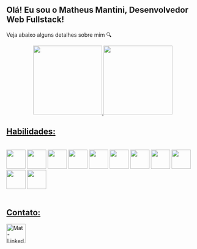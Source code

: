 <h2>Olá! Eu sou o Matheus Mantini, Desenvolvedor Web Fullstack!</h2>
<p>Veja abaixo alguns detalhes sobre mim 🔍</p>

<div align="center">
  <a href="https://github.com/matheusmantini">
  <img height="180em" src="https://github-readme-stats.vercel.app/api?username=matheusmantini&show_icons=true&theme=dark&include_all_commits=true&count_private=true"/>
  <img height="180em" src="https://github-readme-stats.vercel.app/api/top-langs/?username=matheusmantini&layout=compact&langs_count=7&theme=dark"/>
</div>
  
  ##
  <h2>Habilidades: </h2>
  
  <div style="display: inline-block"><br>
    <img height="50em" src="https://cdn.jsdelivr.net/gh/devicons/devicon/icons/html5/html5-original.svg" />    
    <img height="50em" src="https://cdn.jsdelivr.net/gh/devicons/devicon/icons/css3/css3-plain-wordmark.svg" />   
    <img height="50em" src="https://cdn.jsdelivr.net/gh/devicons/devicon/icons/javascript/javascript-plain.svg" />
    <img height="50em" src="https://cdn.jsdelivr.net/gh/devicons/devicon/icons/react/react-original-wordmark.svg" />   
    <img height="50em" src="https://cdn.jsdelivr.net/gh/devicons/devicon/icons/bootstrap/bootstrap-original-wordmark.svg" />
    <img height="50em" src="https://cdn.jsdelivr.net/gh/devicons/devicon/icons/typescript/typescript-plain.svg" />
    <img height="50em" src="https://cdn.jsdelivr.net/gh/devicons/devicon/icons/nodejs/nodejs-original.svg" />
    <img height="50em" src="https://cdn.jsdelivr.net/gh/devicons/devicon/icons/postgresql/postgresql-original-wordmark.svg" />
    <img height="50em" src="https://cdn.jsdelivr.net/gh/devicons/devicon/icons/mysql/mysql-plain-wordmark.svg" />
    <img height="50em" src="https://cdn.jsdelivr.net/gh/devicons/devicon/icons/jest/jest-plain.svg" />         
    <img height="50em" src="https://cdn.jsdelivr.net/gh/devicons/devicon/icons/git/git-plain-wordmark.svg" />
  </div> 
  
  <div style="display: inline_block;"><br>
    <h2>Contato: </h2>
    <a target="_blank" href="https://www.linkedin.com/in/matheusmantini/">
    <img align="center" alt="Mat-LinkedIn" title="LinkedIn" height="50em" src="https://cdn.jsdelivr.net/gh/devicons/devicon/icons/linkedin/linkedin-original.svg" />
    </a>
          
